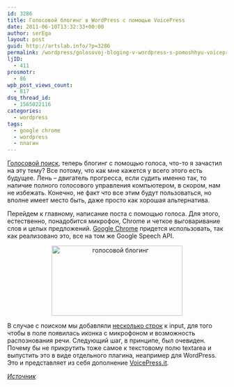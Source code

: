 ```yaml
---
id: 3286
title: Голосовой блогинг в WordPress с помощью VoicePress
date: 2011-06-10T13:32:33+00:00
author: serEga
layout: post
guid: http://artslab.info/?p=3286
permalink: /wordpress/golosovoj-bloging-v-wordpress-s-pomoshhyu-voicepress/
ljID:
  - 411
prosmotr:
  - 86
wpb_post_views_count:
  - 817
dsq_thread_id:
  - 1565022116
categories:
  - wordpress
tags:
  - google chrome
  - wordpress
  - плагин
---
```

[Голосовой поиск](http://artslab.info/wordpress/golosovoj-poisk-na-sajte/), теперь блогинг с помощью голоса, что-то я зачастил на эту тему? Все потому, что как мне кажется у всего этого есть будущее. Лень &#8211; двигатель прогресса, если судить именно так, то наличие полного голосового управления компьютером, в скором, нам не избежать. Конечно, не факт что все этим будут пользоваться, но вполне имеет место быть, даже просто как хорошая альтернатива.

Перейдем к главному, написание поста с помощью голоса. Для этого, естественно, понадобится микрофон, Chrome и четкое выговаривание слов и целых предложений. [Google Chrome](http://artslab.info/tag/google-chrome/) придется использовать, так как реализовано это, все на том же Google Speech API.

<center>
  <a href="{{site.img_cdn}}/voicepress.jpg"><img src="{{site.img_cdn}}/voicepress-300x161.jpg" alt="голосовой блогинг" title="voicepress" width="300" height="161" class="alignnone size-medium wp-image-3311" /></a>
</center>

В случае с поиском мы добавляли [несколько строк](http://artslab.info/wordpress/golosovoj-poisk-na-sajte/) к input, для того чтобы в поле появилась иконка с микрофоном и возможность распознования речи. Следующий шаг, в принципе, был очевиден. Почему бы не прикрутить тоже самое к текстовому полю textarea и выпустить это в виде отдельного плагина, неапример для WordPress. Это и представляет из себя дополнение [VoicePress.it](http://voicepress.it/).

_[Источник](http://wpcandy.com/previewed/voicepress-speech-recognition-plugin)_<!--more-->
